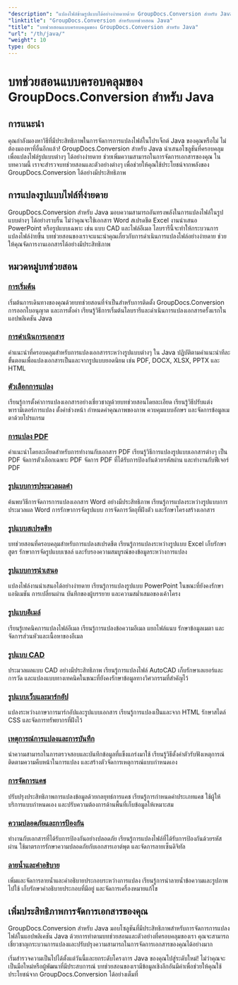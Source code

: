 ```yaml
---
"description": "แปลงไฟล์ข้ามรูปแบบได้อย่างง่ายดายด้วย GroupDocs.Conversion สำหรับ Java ปรับปรุงการจัดการเอกสารด้วยตัวเลือกที่ปรับแต่งได้"
"linktitle": "GroupDocs.Conversion สำหรับบทช่วยสอน Java"
"title": "บทช่วยสอนแบบครอบคลุมของ GroupDocs.Conversion สำหรับ Java"
"url": "/th/java/"
"weight": 10
type: docs
---
```

# บทช่วยสอนแบบครอบคลุมของ GroupDocs.Conversion สำหรับ Java

## การแนะนำ

คุณกำลังมองหาวิธีที่มีประสิทธิภาพในการจัดการการแปลงไฟล์ในโปรเจ็กต์ Java ของคุณหรือไม่ ไม่ต้องมองหาที่อื่นอีกแล้ว! GroupDocs.Conversion สำหรับ Java นำเสนอโซลูชันที่ครอบคลุมเพื่อแปลงไฟล์รูปแบบต่างๆ ได้อย่างง่ายดาย ช่วยเพิ่มความสามารถในการจัดการเอกสารของคุณ ในบทความนี้ เราจะสำรวจบทช่วยสอนและตัวอย่างต่างๆ เพื่อช่วยให้คุณใช้ประโยชน์จากพลังของ GroupDocs.Conversion ได้อย่างมีประสิทธิภาพ

## การแปลงรูปแบบไฟล์ที่ง่ายดาย

GroupDocs.Conversion สำหรับ Java มอบความสามารถอันทรงพลังในการแปลงไฟล์ในรูปแบบต่างๆ ได้อย่างราบรื่น ไม่ว่าคุณจะใช้เอกสาร Word สเปรดชีต Excel งานนำเสนอ PowerPoint หรือรูปแบบเฉพาะ เช่น แบบ CAD และไฟล์อีเมล ไลบรารีนี้จะทำให้กระบวนการแปลงไฟล์ง่ายขึ้น บทช่วยสอนของเราจะแนะนำคุณเกี่ยวกับการดำเนินการแปลงไฟล์อย่างง่ายดาย ช่วยให้คุณจัดการงานเอกสารได้อย่างมีประสิทธิภาพ

## หมวดหมู่บทช่วยสอน

### [การเริ่มต้น](./getting-started/)
เริ่มต้นการเดินทางของคุณด้วยบทช่วยสอนที่จำเป็นสำหรับการติดตั้ง GroupDocs.Conversion การออกใบอนุญาต และการตั้งค่า เรียนรู้วิธีการเริ่มต้นไลบรารีและดำเนินการแปลงเอกสารครั้งแรกในแอปพลิเคชัน Java

### [การดำเนินการเอกสาร](./document-operations/)
คำแนะนำที่ครอบคลุมสำหรับการแปลงเอกสารระหว่างรูปแบบต่างๆ ใน Java ปฏิบัติตามคำแนะนำทีละขั้นตอนเพื่อแปลงเอกสารเป็นและจากรูปแบบยอดนิยม เช่น PDF, DOCX, XLSX, PPTX และ HTML

### [ตัวเลือกการแปลง](./conversion-options/)
เรียนรู้การตั้งค่าการแปลงเอกสารอย่างเชี่ยวชาญด้วยบทช่วยสอนโดยละเอียด เรียนรู้วิธีปรับแต่งพารามิเตอร์การแปลง ตั้งค่าช่วงหน้า กำหนดค่าคุณภาพของภาพ ควบคุมแบบอักษร และจัดการข้อมูลเมตาด้วยโปรแกรม

### [การแปลง PDF](./pdf-conversion/)
คำแนะนำโดยละเอียดสำหรับการทำงานกับเอกสาร PDF เรียนรู้วิธีการแปลงรูปแบบเอกสารต่างๆ เป็น PDF จัดการตัวเลือกเฉพาะ PDF จัดการ PDF ที่ได้รับการป้องกันด้วยรหัสผ่าน และทำงานกับฟีเจอร์ PDF

### [รูปแบบการประมวลผลคำ](./word-processing-formats/)
ค้นพบวิธีการจัดการการแปลงเอกสาร Word อย่างมีประสิทธิภาพ เรียนรู้การแปลงระหว่างรูปแบบการประมวลผล Word การรักษาการจัดรูปแบบ การจัดการวัตถุที่ฝังตัว และรักษาโครงสร้างเอกสาร

### [รูปแบบสเปรดชีท](./spreadsheet-formats/)
บทช่วยสอนที่ครอบคลุมสำหรับการแปลงสเปรดชีต เรียนรู้การแปลงระหว่างรูปแบบ Excel เก็บรักษาสูตร รักษาการจัดรูปแบบเซลล์ และรับรองความสมบูรณ์ของข้อมูลระหว่างการแปลง

### [รูปแบบการนำเสนอ](./presentation-formats/)
แปลงไฟล์งานนำเสนอได้อย่างง่ายดาย เรียนรู้การแปลงรูปแบบ PowerPoint ในขณะที่ยังคงรักษาแอนิเมชัน การเปลี่ยนผ่าน บันทึกของผู้บรรยาย และความสม่ำเสมอของเค้าโครง

### [รูปแบบอีเมล์](./email-formats/)
เรียนรู้เทคนิคการแปลงไฟล์อีเมล เรียนรู้การแปลงข้อความอีเมล แยกไฟล์แนบ รักษาข้อมูลเมตา และจัดการส่วนหัวและเนื้อหาของอีเมล

### [รูปแบบ CAD](./cad-formats/)
ประมวลผลแบบ CAD อย่างมีประสิทธิภาพ เรียนรู้การแปลงไฟล์ AutoCAD เก็บรักษาเลเยอร์และการวัด และแปลงแบบทางเทคนิคในขณะที่ยังคงรักษาข้อมูลทางวิศวกรรมที่สำคัญไว้

### [รูปแบบเว็บและมาร์กอัป](./web-markup-formats/)
แปลงระหว่างภาษาการมาร์กอัปและรูปแบบเอกสาร เรียนรู้การแปลงเป็นและจาก HTML รักษาสไตล์ CSS และจัดการทรัพยากรที่ฝังไว้

### [เหตุการณ์การแปลงและการบันทึก](./conversion-events-logging/)
นำความสามารถในการตรวจสอบและบันทึกข้อมูลที่แข็งแกร่งมาใช้ เรียนรู้วิธีตั้งค่าตัวรับฟังเหตุการณ์ ติดตามความคืบหน้าในการแปลง และสร้างตัวจัดการเหตุการณ์แบบกำหนดเอง

### [การจัดการแคช](./cache-management/)
ปรับปรุงประสิทธิภาพการแปลงข้อมูลด้วยกลยุทธ์การแคช เรียนรู้การกำหนดค่าประเภทแคช ใช้ผู้ให้บริการแบบกำหนดเอง และปรับความต้องการด้านพื้นที่เก็บข้อมูลให้เหมาะสม

### [ความปลอดภัยและการป้องกัน](./security-protection/)
ทำงานกับเอกสารที่ได้รับการป้องกันอย่างปลอดภัย เรียนรู้การแปลงไฟล์ที่ได้รับการป้องกันด้วยรหัสผ่าน ใช้มาตรการรักษาความปลอดภัยกับเอกสารเอาต์พุต และจัดการลายเซ็นดิจิทัล

### [ลายน้ำและคำอธิบาย](./watermarks-annotations/)
เพิ่มและจัดการลายน้ำและคำอธิบายประกอบระหว่างการแปลง เรียนรู้การนำลายน้ำข้อความและรูปภาพไปใช้ เก็บรักษาคำอธิบายประกอบที่มีอยู่ และจัดการเครื่องหมายแก้ไข

## เพิ่มประสิทธิภาพการจัดการเอกสารของคุณ

GroupDocs.Conversion สำหรับ Java มอบโซลูชันที่มีประสิทธิภาพสำหรับการจัดการการแปลงไฟล์ในแอปพลิเคชัน Java ด้วยการทำตามบทช่วยสอนและตัวอย่างที่ครอบคลุมของเรา คุณจะสามารถเชี่ยวชาญกระบวนการแปลงและปรับปรุงความสามารถในการจัดการเอกสารของคุณได้อย่างมาก

เริ่มสำรวจความเป็นไปได้ตั้งแต่วันนี้และยกระดับโครงการ Java ของคุณไปสู่ระดับใหม่! ไม่ว่าคุณจะเป็นมือใหม่หรือผู้พัฒนาที่มีประสบการณ์ บทช่วยสอนของเรามีข้อมูลเชิงลึกอันมีค่าเพื่อช่วยให้คุณใช้ประโยชน์จาก GroupDocs.Conversion ได้อย่างเต็มที่